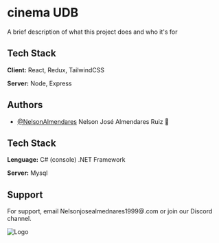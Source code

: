 # cinema UDB

A brief description of what this project does and who it's for

## Tech Stack

**Client:** React, Redux, TailwindCSS

**Server:** Node, Express

## Authors

- [@NelsonAlmendares](https://github.com/NelsonAlmendares) Nelson José Almendares Ruiz 🐧

## Tech Stack
**Lenguage:** C# (console) .NET Framework

**Server:** Mysql

## Support

For support, email Nelsonjosealmednares1999@.com or join our Discord channel.

![Logo](https://dev-to-uploads.s3.amazonaws.com/uploads/articles/th5xamgrr6se0x5ro4g6.png)
